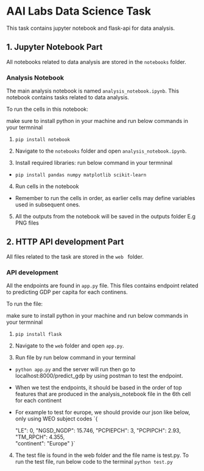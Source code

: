 # AAI Labs Data Science Task

This task contains jupyter notebook and flask-api for data analysis.

## 1. Jupyter Notebook Part

All notebooks related to data analysis are stored in the `notebooks` folder.

### Analysis Notebook

The main analysis notebook is named `analysis_notebook.ipynb`. This notebook contains tasks related to data analysis.

To run the cells in this notebook:

make sure to install python in your machine and run below commands in your termninal

1. `pip install notebook`

2. Navigate to the `notebooks` folder and open `analysis_notebook.ipynb`.

3. Install required libraries:
run below command in your termninal
- `pip install pandas numpy matplotlib scikit-learn`

4. Run cells in the notebook
- Remember to run the cells in order, as earlier cells may define variables used in subsequent ones.

5. All the outputs from the notebook will be saved in the outputs folder E.g PNG files

## 2. HTTP API development Part
All files related to the task are stored in the `web ` folder.

### API development

All the endpoints are found in `app.py` file. This files contains endpoint related to predicting GDP per capita for each continens.

To run the file:

make sure to install python in your machine and run below commands in your termninal

1. `pip install flask`

2. Navigate to the `web` folder and open `app.py`.

3. Run file by
run below command in your terminal
- `python app.py`
and the server will run then go to localhost:8000/predict_gdp by using postman to test the endpoint.

- When we test the endpoints, it should be based in the order of top features that are produced in the analysis_notebook file in the 6th cell for each continent

- For example to test for europe, we should provide our json like below, only using WEO subject codes 
`{

    "LE": 0,
    "NGSD_NGDP": 15.746,
    "PCPIEPCH": 3,
    "PCPIPCH": 2.93,
    "TM_RPCH": 4.355,  
    "continent": "Europe"
}`

4. The test file is found in the web folder and the file name is test.py.
To run the test file, run below code to the terminal
`python test.py`